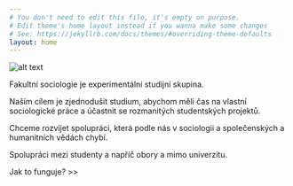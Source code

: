 ```yaml
---
# You don't need to edit this file, it's empty on purpose.
# Edit theme's home layout instead if you wanna make some changes
# See: https://jekyllrb.com/docs/themes/#overriding-theme-defaults
layout: home
---
```


![alt text](http://fakultnisociologie.cz/assets/title.png)

Fakultní sociologie je experimentální studijní skupina.
 
Naším cílem je zjednodušit studium, abychom měli čas na vlastní sociologické práce a účastnit se rozmanitých studentských projektů.
 
Chceme rozvíjet spolupráci, která podle nás v sociologii a společenských a humanitních vědách chybí.
 
Spolupráci mezi studenty a napříč obory a mimo univerzitu.
 
Jak to funguje? >>
